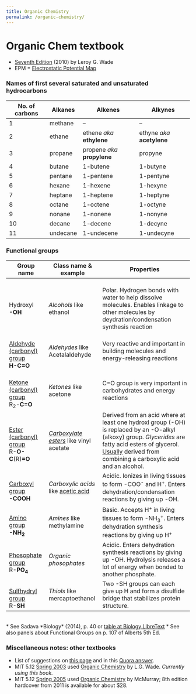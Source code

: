 ```yaml
---
title: Organic Chemistry
permalink: /organic-chemistry/
---
```


# Organic Chem textbook 
* [Seventh Edition](https://www.amazon.com/Organic-Chemistry-seventh-Leroy-Wade/dp/B008GATIL8) (2010) by Leroy G. Wade
* EPM = [Electrostatic Potential Map](http://people.reed.edu/~alan/ACS97/elpot.html)

### Names of first several saturated and unsaturated hydrocarbons

| No. of carbons | Alkanes  | Alkenes                 | Alkynes                |
|----------------|----------|-------------------------|------------------------|
| 1              | methane  | –                     | –                    |
| 2              | ethane   | ethene *aka* **ethylene**    | ethyne *aka* **acetylene** |
| 3              | propane  | propene *aka* **propylene** | propyne                |
| 4              | butane   | 1-butene                | 1-butyne               |
| 5              | pentane  | 1-pentene               | 1-pentyne              |
| 6              | hexane   | 1-hexene                | 1-hexyne               |
| 7              | heptane  | 1-heptene               | 1-heptyne              |
| 8              | octane   | 1-octene                | 1-octyne               |
| 9              | nonane   | 1-nonene                | 1-nonyne               |
| 10             | decane   | 1-decene                | 1-decyne               |
| 11             | undecane | 1-undecene              | 1-undecyne             |

### Functional groups

| Group name                  | Class name & example                        | Properties                                                                                                                                            |
|-----------------------------------|---------------------------------------------|-------------------------------------------------------------------------------------------------------------------------------------------------------|
|<br>Hydroxyl<br>**-OH**                |<br> *Alcohols* like ethanol                       |<br>Polar. Hydrogen bonds with water to help dissolve molecules. Enables linkage to other molecules by deydration/condensation synthesis reaction         |
|<br>[Aldehyde (carbonyl) group](http://dept.harpercollege.edu/chemistry/chm/100/dgodambe/thedisk/qual/9back6.htm)<br>**H-C=O**            | *Aldehydes* like Acetalaldehyde                              | Very reactive and important in building molecules and energy-releasing reactions                                                                      |
|<br>[Ketone (carbonyl) group](https://en.wikipedia.org/wiki/Carbonyl_group)<br>R<sub>2</sub>-**C=O**<br>     | *Ketones* like acetone                        | C=O group is very important in carbohydrates and energy reactions                                                                                     |
|<br>[Ester (carbonyl) group](https://en.wikipedia.org/wiki/Ester)<br>R-**O-C**(R)**=O**             | [*Carboxylate esters*](https://en.wikipedia.org/wiki/Carbonyl_group#Carbonyl_compounds) like vinyl acetate                      | Derived from an acid where at least one hydroxl group (-OH) is replaced by an -O-alkyl (alkoxy) group. *Glycerides* are fatty acid esters of glycerol. [Usually](https://en.wikipedia.org/wiki/Ester) derived from combining a carboxylic acid and an alcohol.   |
|<br>[Carboxyl group](https://byjus.com/chemistry/carboxyl-group/)<br>**-COOH**              | *Carboxylic acids* like [acetic acid](https://en.wikipedia.org/wiki/Acetic_acid)           | Acidic. Ionizes in living tissues to form -COO<sup>-</sup> and H<sup>+</sup>. Enters dehydration/condensation reactions by giving up -OH.             |
|<br>[Amino group](https://byjus.com/chemistry/amines/)<br>**-NH<sub>2</sub>**       | *Amines* like methylamine                     | Basic. Accepts H<sup>+</sup> in living tissues to form -NH<sub>3</sub><sup>+</sup>. Enters dehydration synthesis reactions by giving up H<sup>+</sup> |
|<br>[Phosophate group](http://www.chem.ucla.edu/~harding/IGOC/P/phosphate_group.html)<br>R-**PO<sub>4</sub>** | *Organic phosophates*  | Acidic. Enters dehydration synthesis reactions by giving up -OH. Hydrolysis releases a lot of energy when bonded to another phosphate.                |
|<br>[Sulfhydryl group](https://en.wikibooks.org/wiki/Structural_Biochemistry/Organic_Chemistry/Organic_Functional_Group/Sulfhydryl)<br>R-**SH**            | *Thiols* like mercaptoethanol                 | Two -SH groups can each give up H and form a disulfide bridge that stabilizes protein structure.                                                      |

<br>
* See Sadava *Biology* (2014), p. 40 or <a href="https://bio.libretexts.org/Courses/University_of_California_Davis/BIS_2A%3A_Introductory_Biology_(Britt)/Readings/08%3A_Functional_Groups">table at Biology LIbreText</a> 
* See also panels about Functional Groups on p. 107 of Alberts 5th Ed.

### Miscellaneous notes: other textbooks
* List of suggestions on [this page](https://www.chemistryscore.com/best-organic-chemistry-book/) and in this [Quora answer](https://www.quora.com/What-are-the-most-respected-and-informative-textbooks-for-studying-undergraduate-level-organic-chemistry).
* MIT 5.12 [Spring 2003](https://ocw.mit.edu/courses/chemistry/5-12-organic-chemistry-i-spring-2003/syllabus/) used [Organic Chemistry](https://www.amazon.com/Organic-Chemistry-seventh-Leroy-Wade/dp/B008GATIL8) by L.G. Wade. *Currently using this book.*
* MIT 5.12 [Spring 2005](https://ocw.mit.edu/courses/chemistry/5-12-organic-chemistry-i-spring-2005/index.htm) used [Organic Chemistry](https://www.amazon.com/gp/offer-listing/B00DU85GBC/ref=tmm_hrd_used_olp_0?ie=UTF8&condition=used) by McMurray; 8th edition hardcover from 2011 is available for about $28.

